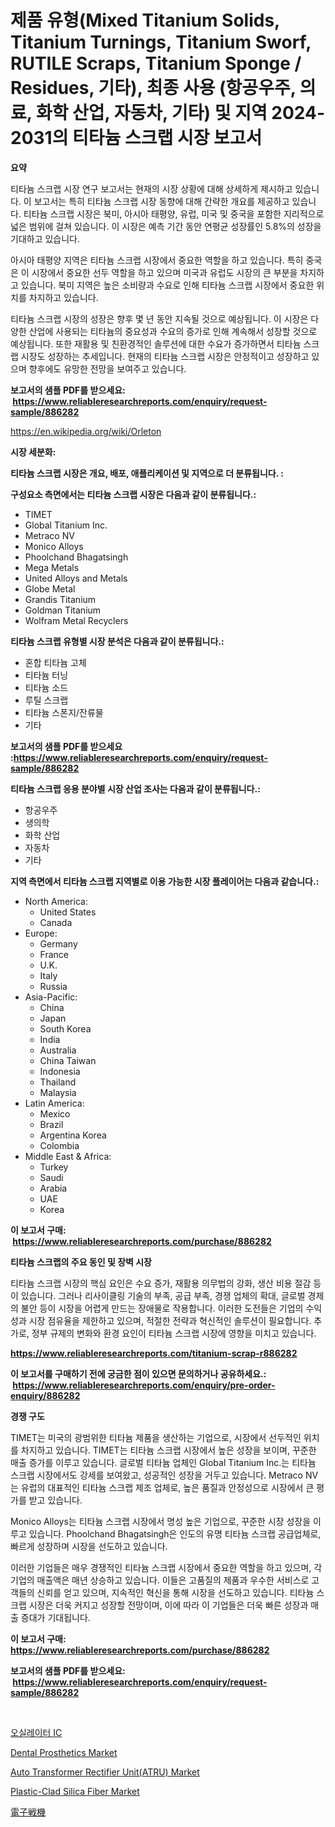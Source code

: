 <p><h1>제품 유형(Mixed Titanium Solids, Titanium Turnings, Titanium Sworf, RUTILE Scraps, Titanium Sponge / Residues, 기타), 최종 사용 (항공우주, 의료, 화학 산업, 자동차, 기타) 및 지역 2024-2031의 티타늄 스크랩 시장 보고서</h1></p><p><strong>요약</strong></p>
<p><p>티타늄 스크랩 시장 연구 보고서는 현재의 시장 상황에 대해 상세하게 제시하고 있습니다. 이 보고서는 특히 티타늄 스크랩 시장 동향에 대해 간략한 개요를 제공하고 있습니다. 티타늄 스크랩 시장은 북미, 아시아 태평양, 유럽, 미국 및 중국을 포함한 지리적으로 넓은 범위에 걸쳐 있습니다. 이 시장은 예측 기간 동안 연평균 성장률인 5.8%의 성장을 기대하고 있습니다.</p><p>아시아 태평양 지역은 티타늄 스크랩 시장에서 중요한 역할을 하고 있습니다. 특히 중국은 이 시장에서 중요한 선두 역할을 하고 있으며 미국과 유럽도 시장의 큰 부분을 차지하고 있습니다. 북미 지역은 높은 소비량과 수요로 인해 티타늄 스크랩 시장에서 중요한 위치를 차지하고 있습니다.</p><p>티타늄 스크랩 시장의 성장은 향후 몇 년 동안 지속될 것으로 예상됩니다. 이 시장은 다양한 산업에 사용되는 티타늄의 중요성과 수요의 증가로 인해 계속해서 성장할 것으로 예상됩니다. 또한 재활용 및 친환경적인 솔루션에 대한 수요가 증가하면서 티타늄 스크랩 시장도 성장하는 추세입니다. 현재의 티타늄 스크랩 시장은 안정적이고 성장하고 있으며 향후에도 유망한 전망을 보여주고 있습니다.</p></p>
<p><strong>보고서의 샘플 PDF를 받으세요: &nbsp;<a href="https://www.reliableresearchreports.com/enquiry/request-sample/886282">https://www.reliableresearchreports.com/enquiry/request-sample/886282</a></strong></p>
<p><a href="https://en.wikipedia.org/wiki/Orleton">https://en.wikipedia.org/wiki/Orleton</a></p>
<p><strong>시장 세분화:</strong></p>
<p><strong> 티타늄 스크랩 시장은 개요, 배포, 애플리케이션 및 지역으로 더 분류됩니다. :</strong></p>
<p><strong>구성요소 측면에서는 티타늄 스크랩 시장은 다음과 같이 분류됩니다.:</strong></p>
<p><ul><li>TIMET</li><li>Global Titanium Inc.</li><li>Metraco NV</li><li>Monico Alloys</li><li>Phoolchand Bhagatsingh</li><li>Mega Metals</li><li>United Alloys and Metals</li><li>Globe Metal</li><li>Grandis Titanium</li><li>Goldman Titanium</li><li>Wolfram Metal Recyclers</li></ul></p>
<p><strong> 티타늄 스크랩 유형별 시장 분석은 다음과 같이 분류됩니다.:</strong></p>
<p><ul><li>혼합 티타늄 고체</li><li>티타늄 터닝</li><li>티타늄 소드</li><li>루틸 스크랩</li><li>티타늄 스폰지/잔류물</li><li>기타</li></ul></p>
<p><strong>보고서의 샘플 PDF를 받으세요 :<a href="https://www.reliableresearchreports.com/enquiry/request-sample/886282">https://www.reliableresearchreports.com/enquiry/request-sample/886282</a></strong></p>
<p><strong> 티타늄 스크랩 응용 분야별 시장 산업 조사는 다음과 같이 분류됩니다.:</strong></p>
<p><ul><li>항공우주</li><li>생의학</li><li>화학 산업</li><li>자동차</li><li>기타</li></ul></p>
<p><strong>지역 측면에서 티타늄 스크랩 지역별로 이용 가능한 시장 플레이어는 다음과 같습니다.:</strong></p>
<p><ul>
    <li>
        North America:
        <ul>
            <li>United States</li>
            <li>Canada</li>
        </ul>
    </li>
    <li>
        Europe:
        <ul>
            <li>Germany</li>
            <li>France</li>
            <li>U.K.</li>
            <li>Italy</li>
            <li>Russia</li>
        </ul>
    </li>
    <li>
        Asia-Pacific:
        <ul>
            <li>China</li>
            <li>Japan</li>
            <li>South Korea</li>
            <li>India</li>
            <li>Australia</li>
            <li>China Taiwan</li>
            <li>Indonesia</li>
            <li>Thailand</li>
            <li>Malaysia</li>
        </ul>
    </li>
    <li>
        Latin America:
        <ul>
            <li>Mexico</li>
            <li>Brazil</li>
            <li>Argentina Korea</li>
            <li>Colombia</li>
        </ul>
    </li>
    <li>
        Middle East & Africa:
        <ul>
            <li>Turkey</li>
            <li>Saudi</li>
            <li>Arabia</li>
            <li>UAE</li>
            <li>Korea</li>
        </ul>
    </li>
    </ul></p>
<p><strong>이 보고서 구매: &nbsp;<a href="https://www.reliableresearchreports.com/purchase/886282">https://www.reliableresearchreports.com/purchase/886282</a></strong></p>
<p><strong>티타늄 스크랩의 주요 동인 및 장벽 시장</strong></p>
<p><p>티타늄 스크랩 시장의 핵심 요인은 수요 증가, 재활용 의무법의 강화, 생산 비용 절감 등이 있습니다. 그러나 리사이클링 기술의 부족, 공급 부족, 경쟁 업체의 확대, 글로벌 경제의 불안 등이 시장을 어렵게 만드는 장애물로 작용합니다. 이러한 도전들은 기업의 수익성과 시장 점유율을 제한하고 있으며, 적절한 전략과 혁신적인 솔루션이 필요합니다. 추가로, 정부 규제의 변화와 환경 요인이 티타늄 스크랩 시장에 영향을 미치고 있습니다.</p></p>
<p><strong><a href="https://www.reliableresearchreports.com/titanium-scrap-r886282">https://www.reliableresearchreports.com/titanium-scrap-r886282</a></strong></p>
<p><strong>이 보고서를 구매하기 전에 궁금한 점이 있으면 문의하거나 공유하세요.: &nbsp;<a href="https://www.reliableresearchreports.com/enquiry/pre-order-enquiry/886282">https://www.reliableresearchreports.com/enquiry/pre-order-enquiry/886282</a></strong></p>
<p><strong>경쟁 구도</strong></p>
<p><p>TIMET는 미국의 광범위한 티타늄 제품을 생산하는 기업으로, 시장에서 선두적인 위치를 차지하고 있습니다. TIMET는 티타늄 스크랩 시장에서 높은 성장을 보이며, 꾸준한 매출 증가를 이루고 있습니다. 글로벌 티타늄 업체인 Global Titanium Inc.는 티타늄 스크랩 시장에서도 강세를 보여왔고, 성공적인 성장을 거두고 있습니다. Metraco NV는 유럽의 대표적인 티타늄 스크랩 제조 업체로, 높은 품질과 안정성으로 시장에서 큰 평가를 받고 있습니다.</p><p>Monico Alloys는 티타늄 스크랩 시장에서 명성 높은 기업으로, 꾸준한 시장 성장을 이루고 있습니다. Phoolchand Bhagatsingh은 인도의 유명 티타늄 스크랩 공급업체로, 빠르게 성장하며 시장을 선도하고 있습니다.</p><p>이러한 기업들은 매우 경쟁적인 티타늄 스크랩 시장에서 중요한 역할을 하고 있으며, 각 기업의 매출액은 매년 상승하고 있습니다. 이들은 고품질의 제품과 우수한 서비스로 고객들의 신뢰를 얻고 있으며, 지속적인 혁신을 통해 시장을 선도하고 있습니다. 티타늄 스크랩 시장은 더욱 커지고 성장할 전망이며, 이에 따라 이 기업들은 더욱 빠른 성장과 매출 증대가 기대됩니다.</p></p>
<p><strong>이 보고서 구매: &nbsp; <a href="https://www.reliableresearchreports.com/purchase/886282">https://www.reliableresearchreports.com/purchase/886282</a></strong></p>
<p><strong>보고서의 샘플 PDF를 받으세요: &nbsp;<a href="https://www.reliableresearchreports.com/enquiry/request-sample/886282">https://www.reliableresearchreports.com/enquiry/request-sample/886282</a></strong><strong></strong></p>
<p>&nbsp;</p>
<p><p><a href="https://medium.com/@rickymetzdvm/%EC%98%A4%EC%8B%A4%EB%A0%88%EC%9D%B4%ED%84%B0-ic-%EC%8B%9C%EC%9E%A5%EC%97%90-%EB%8C%80%ED%95%9C-%ED%86%B5%EC%B0%B0-%EC%8B%9C%EC%9E%A5-%EC%B0%B8%EA%B0%80%EC%9E%90-%EC%8B%9C%EC%9E%A5-%EA%B7%9C%EB%AA%A8-%EC%A7%80%EB%A6%AC%EC%A0%81-%EC%A7%80%EC%97%AD-%EB%B0%8F-%EC%98%88%EC%B8%A1-2024-2031-c5fe8422076f">오실레이터 IC</a></p><p><a href="https://issuu.com/reportprime-2/docs/dental-prosthetics-market-size-2030.pptx">Dental Prosthetics Market</a></p><p><a href="https://medium.com/@karleeprice2004/auto-transformer-rectifier-unit-atru-market-size-share-trends-analysis-report-by-product-6-7a68442d763b">Auto Transformer Rectifier Unit(ATRU) Market</a></p><p><a href="https://medium.com/@marcoshoppe2023/plastic-clad-silica-fiber-market-size-growth-and-industry-analysis-by-market-segmentation-and-ddb21117a067">Plastic-Clad Silica Fiber Market</a></p><p><a href="https://medium.com/@josephmiller1959/%E9%9B%BB%E5%AD%90%E6%88%A6%E6%A9%9F%E5%B8%82%E5%A0%B4%E3%83%88%E3%83%AC%E3%83%B3%E3%83%89-%E5%B8%82%E5%A0%B4%E3%81%AE%E3%82%BB%E3%82%B0%E3%83%A1%E3%83%B3%E3%83%86%E3%83%BC%E3%82%B7%E3%83%A7%E3%83%B3%E3%81%AE%E8%A9%B3%E7%B4%B0%E3%81%AA%E7%A0%94%E7%A9%B6%E3%81%A8%E6%96%B0%E8%88%88%E3%83%88%E3%83%AC%E3%83%B3%E3%83%89%E3%81%AE%E9%87%8D%E8%A6%81%E6%80%A7%E3%81%AE%E5%88%86%E6%9E%90-6bba836b4a0d">電子戦機</a></p></p>